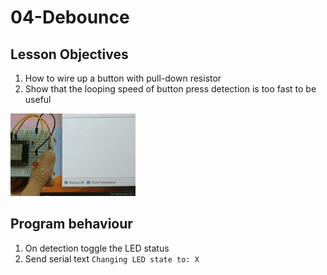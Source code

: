 # 04-Debounce

## Lesson Objectives
1. How to wire up a button with pull-down resistor
2. Show that the looping speed of button press detection is too fast to be useful

<a href="debounce-serial.gif"><img src="debounce-serial.gif" width="200"></a>

## Program behaviour

1. On detection toggle the LED status
2. Send serial text `Changing LED state to: X`